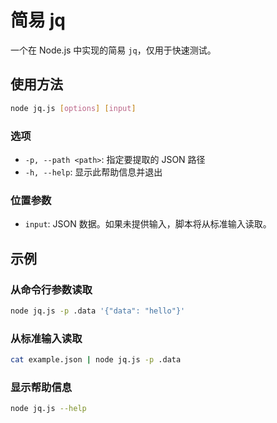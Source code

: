 # 简易 jq

一个在 Node.js 中实现的简易 `jq`，仅用于快速测试。

## 使用方法

```sh
node jq.js [options] [input]
```

### 选项

- `-p, --path <path>`: 指定要提取的 JSON 路径
- `-h, --help`: 显示此帮助信息并退出

### 位置参数

- `input`: JSON 数据。如果未提供输入，脚本将从标准输入读取。

## 示例

### 从命令行参数读取

```sh
node jq.js -p .data '{"data": "hello"}'
```

### 从标准输入读取

```sh
cat example.json | node jq.js -p .data
```

### 显示帮助信息

```sh
node jq.js --help
```
